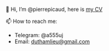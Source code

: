 👋 Hi, I’m @pierrepicaud, here is [my CV](https://drive.google.com/file/d/1XKXcJOrfsRcaGKFD0amHwS8D3dl4JOy4/view?usp=sharing)


📫 How to reach me:
  - Telegram: @a555uj
  - Email: duthamlieu@gmail.com

<!---
pierrepicaud/pierrepicaud is a ✨ special ✨ repository because its `README.md` (this file) appears on your GitHub profile.
You can click the Preview link to take a look at your changes.
--->
